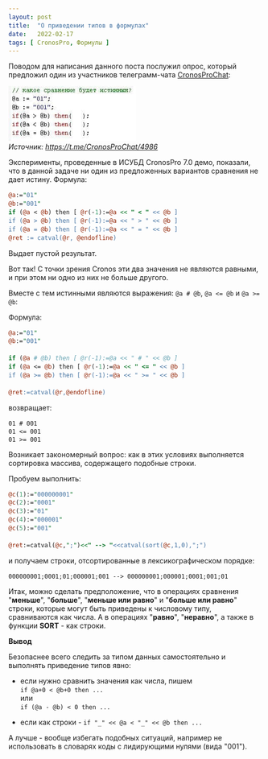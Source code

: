 ```yaml
---
layout: post   
title:  "О приведении типов в формулах"   
date:   2022-02-17   
tags: [ CronosPro, Формулы ]
---
```


Поводом для написания данного поста послужил опрос, который предложил один из участников телеграмм-чата [CronosProChat](https://t.me/CronosProChat/4986):

![Опрос с CronosProChat](../assets/img/220217_cmp.jpg "Источник: https://t.me/CronosProChat/4986")  
*Источник: https://t.me/CronosProChat/4986*

Эксперименты, проведенные в ИСУБД CronosPro 7.0 демо,  показали, что в данной задаче ни один из предложенных вариантов сравнения не дает истину. Формула:
```perl
@a:="01"
@b:="001"
if (@a < @b) then [ @r(-1):=@a << " < " << @b ]
if (@a > @b) then [ @r(-1):=@a << " > " << @b ]
if (@a = @b) then [ @r(-1):=@a << " = " << @b ]
@ret := catval(@r, @endofline)
```

Выдает пустой результат.

Вот так! С точки зрения Cronos эти два значения не являются равными, и при этом ни одно из них не больше другого.

Вместе с тем истинными являются выражения: `@a # @b`, `@a <= @b` и `@a >= @b`:

Формула:
```perl
@a:="01"
@b:="001"

if (@a # @b) then [ @r(-1):=@a << " # " << @b ]
if (@a <= @b) then [ @r(-1):=@a << " <= " << @b ]
if (@a >= @b) then [ @r(-1):=@a << " >= " << @b ]

@ret:=catval(@r,@endofline)
```

возвращает:
```
01 # 001
01 <= 001
01 >= 001
```

Возникает закономерный вопрос: как в этих условиях выполняется сортировка массива, содержащего подобные строки.

Пробуем выполнить:
```perl
@c(1):="000000001"
@c(2):="0001"
@c(3):="01"
@c(4):="000001"
@c(5):="001"

@ret:=catval(@c,";")<<" --> "<<catval(sort(@c,1,0),";")
```
и получаем строки, отсортированные в лексикографическом порядке:
```
000000001;0001;01;000001;001 --> 000000001;000001;0001;001;01
```

Итак, можно сделать предположение, что в операциях сравнения "**меньше**", "**больше**", "**меньше или равно**" 
и "**больше или равно**" строки, которые могут быть приведены к числовому типу, сравниваются как числа. 
А в операциях "**равно**", "**неравно**", а также в функции **SORT** - как строки.

**Вывод**

Безопаснее всего следить за типом данных самостоятельно и выполнять приведение типов явно:
- если нужно сравнить значения как числа, пишем   
`if @a+0 < @b+0 then ...`    
или    
`if (@a - @b) < 0 then ...`

- если как строки - `if "_" << @a < "_" << @b then ...`


А лучше - вообще избегать подобных ситуаций, например не использовать в словарях коды с лидирующими нулями (вида "001").
